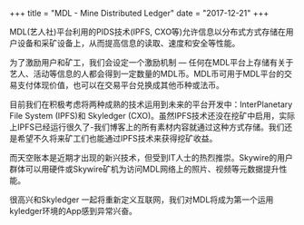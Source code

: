 +++
title = "MDL - Mine Distributed Ledger"
date = "2017-12-21"
+++

MDL(艺人社)平台利用的PIDS技术(IPFS, CXO等)允许信息以分布式方式存储在用户设备和采矿设备上，从而提高信息的读取、速度和安全等性能。

为了激励用户和矿工，我们会设定一个激励机制 — 任何在MDL平台上存储有关于艺人、活动等信息的人都会得到一定数量的MDL币。MDL币可用于MDL平台的交易支付体现价值，也可以在交易平台兑换成其他币种或法币。

目前我们在积极考虑将两种成熟的技术运用到未来的平台开发中：InterPlanetary File System (IPFS)和 Skyledger (CXO)。虽然IPFS技术还没在挖矿中启用，实际上IPFS已经运行很久了-我们博客上的所有素材内容就通过这种方式存储。我们还是希望不久将来矿工们也能通过IPFS技术来获得挖矿收益。

而天空账本是近期才出现的新兴技术，但受到IT人士的热烈推崇。Skywire的用户群体可以用硬件或Skywire矿机为访问MDL网络上的照片、视频等元数据提升性能。

很高兴和Skyledger 一起将重新定义互联网，我们对MDL将成为第一个运用kyledger环境的App感到异常兴奋。
